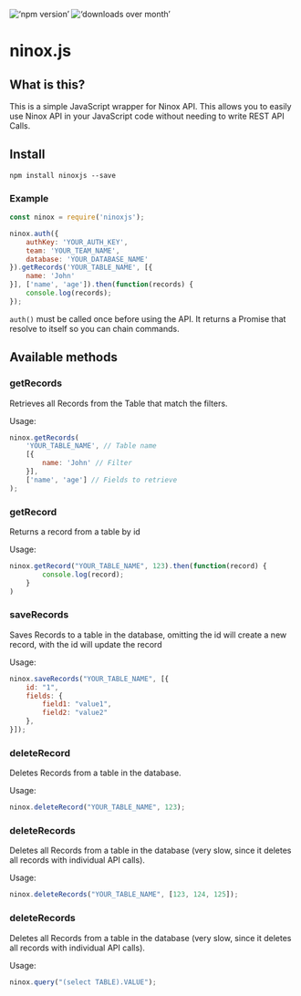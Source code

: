 ![‘npm version’](http://img.shields.io/npm/v/ninoxjs.svg?style=flat) ![‘downloads over month’](http://img.shields.io/npm/dm/ninoxjs.svg?style=flat)

ninox.js
========================

## What is this?

This is a simple JavaScript wrapper for Ninox API. This allows you to easily use Ninox API in your JavaScript code without needing to write REST API Calls.

## Install

```
npm install ninoxjs --save
```

### Example

```javascript
const ninox = require('ninoxjs');

ninox.auth({
    authKey: 'YOUR_AUTH_KEY',
    team: 'YOUR_TEAM_NAME',
    database: 'YOUR_DATABASE_NAME'
}).getRecords('YOUR_TABLE_NAME', [{
	name: 'John'
}], ['name', 'age']).then(function(records) {
    console.log(records);
});
```

`auth()` must be called once before using the API. It returns a Promise that resolve to itself so you can chain commands.

## Available methods

### getRecords
Retrieves all Records from the Table that match the filters.

Usage:
```javascript
ninox.getRecords(
	'YOUR_TABLE_NAME', // Table name
    [{
        name: 'John' // Filter
    }],
    ['name', 'age'] // Fields to retrieve
);
```

### getRecord
Returns a record from a table by id

Usage:
```javascript
ninox.getRecord("YOUR_TABLE_NAME", 123).then(function(record) {
        console.log(record);
    }
)
```

### saveRecords
Saves Records to a table in the database, omitting the id will create a new record, with the id will update the record

Usage:
```javascript
ninox.saveRecords("YOUR_TABLE_NAME", [{
	id: "1",
	fields: {
		field1: "value1",
		field2: "value2"
	},
}]);
```

### deleteRecord
Deletes Records from a table in the database.

Usage:
```javascript
ninox.deleteRecord("YOUR_TABLE_NAME", 123);
```

### deleteRecords
Deletes all Records from a table in the database (very slow, since it deletes all records with individual API calls).

Usage:
```javascript
ninox.deleteRecords("YOUR_TABLE_NAME", [123, 124, 125]);
```

### deleteRecords
Deletes all Records from a table in the database (very slow, since it deletes all records with individual API calls).

Usage:
```javascript
ninox.query("(select TABLE).VALUE");
```
